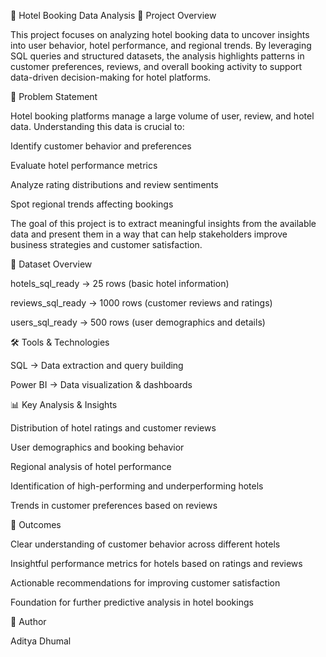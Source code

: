 🏨 Hotel Booking Data Analysis
📌 Project Overview

This project focuses on analyzing hotel booking data to uncover insights into user behavior, hotel performance, and regional trends. By leveraging SQL queries and structured datasets, the analysis highlights patterns in customer preferences, reviews, and overall booking activity to support data-driven decision-making for hotel platforms.

🎯 Problem Statement

Hotel booking platforms manage a large volume of user, review, and hotel data. Understanding this data is crucial to:

Identify customer behavior and preferences

Evaluate hotel performance metrics

Analyze rating distributions and review sentiments

Spot regional trends affecting bookings

The goal of this project is to extract meaningful insights from the available data and present them in a way that can help stakeholders improve business strategies and customer satisfaction.

📂 Dataset Overview

hotels_sql_ready → 25 rows (basic hotel information)

reviews_sql_ready → 1000 rows (customer reviews and ratings)

users_sql_ready → 500 rows (user demographics and details)

🛠️ Tools & Technologies

SQL → Data extraction and query building

Power BI → Data visualization & dashboards

📊 Key Analysis & Insights

Distribution of hotel ratings and customer reviews

User demographics and booking behavior

Regional analysis of hotel performance

Identification of high-performing and underperforming hotels

Trends in customer preferences based on reviews

🚀 Outcomes

Clear understanding of customer behavior across different hotels

Insightful performance metrics for hotels based on ratings and reviews

Actionable recommendations for improving customer satisfaction

Foundation for further predictive analysis in hotel bookings

📜 Author

Aditya Dhumal
